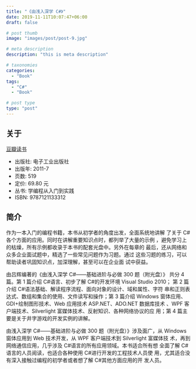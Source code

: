 ```yaml
---
title: "《由浅入深学 C#》"
date: 2019-11-11T10:07:47+06:00
draft: false

# post thumb
image: "images/post/post-9.jpg"

# meta description
description: "this is meta description"

# taxonomies
categories:
  - "Book"
tags:
  - "C#"
  - "Book"

# post type
type: "post"
---
```


## 关于

[豆瓣读书](https://book.douban.com/subject/6535302/)

- 出版社: 电子工业出版社
- 出版年: 2011-7
- 页数: 519
- 定价: 69.80 元
- 丛书: 学编程从入门到实践
- ISBN: 9787121133312

## 简介

作为一本入门的编程书籍，本书从初学者的角度出发，全面系统地讲解
了关于 C#各个方面的应用。同时在讲解重要知识点时，都列举了大量的示例
，避免学习上的枯燥，所有示例都收录于本书的配套光盘中。另外在每章的
最后，还从网络和众多企业面试题中，精选了一些常见问题作为习题。通过
这些习题的练习，可以帮助读者巩固知识点，加深理解，甚至可以在企业面
试中获益。

由吕辉编著的《由浅入深学 C#——基础进阶与必做 300 题（附光盘）》
共分 4 篇。第 1 篇介绍 C#语言、初步了解 C#的开发环境 Visual Studio 2010；
第 2 篇介绍 C#语法基础、解读程序流程、面向对象的设计、域和属性、字符
串和正则表达式、数组和集合的使用、文件读写和操作；第 3 篇介绍 Windows
窗体应用、GDI+绘制图形技术、Web 应用技术 ASP.NET、ADO.NET 数据库技术
、WPF 客户端技术、Silverlight 富媒体技术、反射知识、各种网络协议的应
用；第 4 篇主要是关于井字游戏的开发实例的讲解。

由浅入深学 C#——基础进阶与必做 300 题（附光盘）》涉及面广，从
Windows 窗体应用到 Web 技术开发，从 WPF 客户端技术到 Silverlight 富媒体技
术，再到网络通信应用，几乎涉及 C#语言的所有应用领域。本书适合所有想
全面了解 C#语言的人员阅读，也适合各种使用 C#进行开发的工程技术人员使
用，尤其适合没有深入接触过编程的初学者或者想了解 C#其他方面应用的开
发人员。
